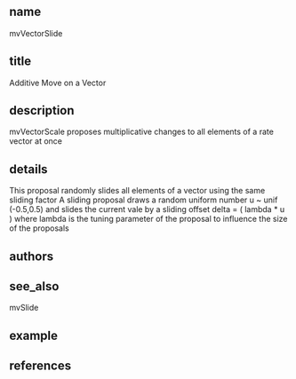 ## name
mvVectorSlide
## title
Additive Move on a Vector
## description
mvVectorScale proposes multiplicative changes to all elements of a rate vector at once
## details
This proposal randomly slides all elements of a vector using the same sliding factor
A sliding proposal draws a random uniform number u ~ unif (-0.5,0.5) and slides the current vale by a sliding offset delta  = ( lambda * u )
where lambda is the tuning parameter of the proposal to influence the size of the proposals
## authors
## see_also
mvSlide
## example
## references

